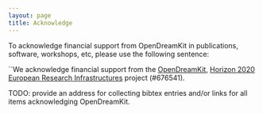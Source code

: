 ```yaml
---
layout: page
title: Acknowledge
---
```


To acknowledge financial support from OpenDreamKit in publications,
software, workshops, etc, please use the following sentence:

``We acknowledge financial support from the
[OpenDreamKit](http://opendreamkit.org/),
[Horizon 2020](https://ec.europa.eu/programmes/horizon2020/)
[European Research Infrastructures](https://ec.europa.eu/programmes/horizon2020/en/h2020-section/european-research-infrastructures-including-e-infrastructures)
project (#676541).

TODO: provide an address for collecting bibtex entries and/or links
for all items acknowledging OpenDreamKit.
